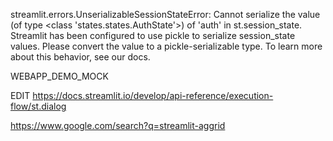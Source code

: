 streamlit.errors.UnserializableSessionStateError: Cannot serialize the value (of type <class 'states.states.AuthState'>) of 'auth' in st.session_state. Streamlit has been configured to use pickle to serialize session_state values. Please convert the value to a pickle-serializable type. To learn more about this behavior, see our docs.


WEBAPP_DEMO_MOCK

EDIT
https://docs.streamlit.io/develop/api-reference/execution-flow/st.dialog

https://www.google.com/search?q=streamlit-aggrid
